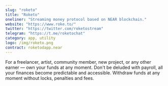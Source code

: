 ```yaml
---
slug: "roketo"
title: "Roketo"
oneliner: "Streaming money protocol based on NEAR blockchain."
website: "https://www.roke.to/"
twitter: "https://twitter.com/roketostream"
telegram: "https://t.me/roketochat"
category: app, utility
logo: /img/roketo.png
contract: roketodapp.near
---
```


For a freelancer, artist, community member, new project, or any other earner — own your funds at any moment. Don't be deluded with payroll, all your finances become predictable and accessible. Withdraw funds at any moment without locks, penalties and fees.


